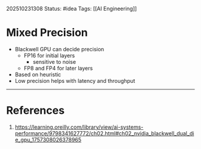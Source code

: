 202510231308
Status: #idea
Tags: [[AI Engineering]]

# Mixed Precision

- Blackwell GPU can decide precision
	- FP16 for initial layers
		- sensitive to noise
	- FP8 and FP4 for later layers
- Based on heuristic
- Low precision helps with latency and throughput
---
# References

1. https://learning.oreilly.com/library/view/ai-systems-performance/9798341627772/ch02.html#ch02_nvidia_blackwell_dual_die_gpu_1757308026378965